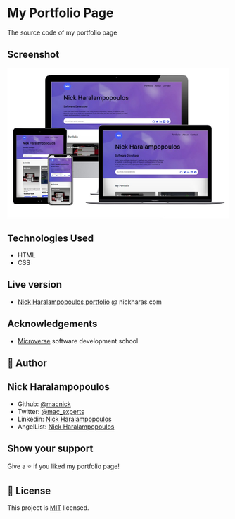 # My Portfolio Page

The source code of my portfolio page

## Screenshot

<p align="center">
<img src="images/sh-01.jpg">
</p>

## Technologies Used

- HTML
- CSS

## Live version

- [Nick Haralampopoulos portfolio](https://nickharas.com/portfolio/) @ nickharas.com

## Acknowledgements

- [Microverse](https://www.microverse.org) software development school

## 👤 Author

## Nick Haralampopoulos

- Github: [@macnick](https://github.com/macnick)
- Twitter: [@mac_experts](https://twitter.com/mac_experts)
- Linkedin: [Nick Haralampopoulos](https://www.linkedin.com/in/nick-haralampopoulos/)
- AngelList: [Nick Haralampopoulos](https://angel.co/u/nick-haralampopoulos)

## Show your support

Give a ⭐️ if you liked my portfolio page!

## 📝 License

This project is [MIT](lic.url) licensed.
